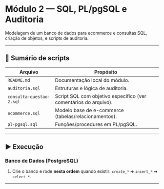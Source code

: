 # Módulo 2 — SQL, PL/pgSQL e Auditoria

Modelagem de um banco de dados para ecommerce e consultas SQL, criação de objetos, e scripts de auditoria.

---

## 📜 Sumário de scripts
| Arquivo | Propósito |
|---|---|
| `README.md` | Documentação local do módulo. |
| `auditoria.sql` | Estruturas e lógica de auditoria. |
| `consulta-questao-2.sql` | Script SQL com objetivo específico (ver comentários do arquivo). |
| `ecommerce.sql` | Modelo base de e-commerce (tabelas/relacionamentos). |
| `pl-pgsql.sql` | Funções/procedures em PL/pgSQL. |

---

## ▶️ Execução
### Banco de Dados (PostgreSQL)
1. Crie o banco e rode **nesta ordem** quando existir: `create_*` ➜ `insert_*` ➜ `select_*`.

---



